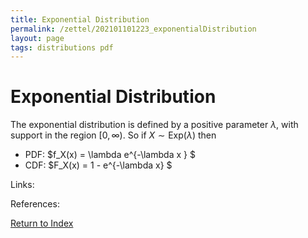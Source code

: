 ```yaml
---
title: Exponential Distribution
permalink: /zettel/202101101223_exponentialDistribution
layout: page
tags: distributions pdf
---
```

# Exponential Distribution

The exponential distribution is defined by a positive parameter $\lambda$, with support in the region $[0, \infty)$. So if $X \sim \mathrm{Exp}(\lambda)$ then

- PDF: $f_X(x) = \lambda e^{-\lambda x } $
- CDF: $F_X(x) = 1 - e^{-\lambda x} $

Links: 

References: 

[Return to Index](index)
